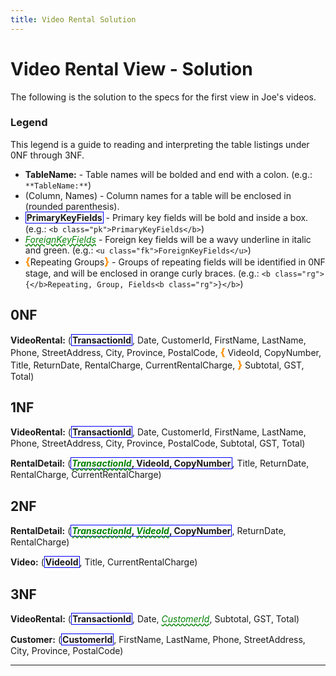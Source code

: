 ```yaml
---
title: Video Rental Solution
---
```

# Video Rental View - Solution

The following is the solution to the specs for the first view in Joe's videos.

### Legend

This legend is a guide to reading and interpreting the table listings under 0NF through 3NF.

- **TableName:** - Table names will be bolded and end with a colon. (e.g.: `**TableName:**`)
- (Column, Names) - Column names for a table will be enclosed in (rounded parenthesis).
- <b class="pk">PrimaryKeyFields</b> - Primary key fields will be bold and inside a box. (e.g.: `<b class="pk">PrimaryKeyFields</b>`)
- <u class="fk">ForeignKeyFields</u> - Foreign key fields will be a wavy underline in italic and green. (e.g.: `<u class="fk">ForeignKeyFields</u>`)
- <b class="rg">{</b>Repeating Groups<b class="rg">}</b> - Groups of repeating fields will be identified in 0NF stage, and will be enclosed in orange curly braces. (e.g.: `<b class="rg">{</b>Repeating, Group, Fields<b class="rg">}</b>`)

## 0NF

**VideoRental:** (<b class="pk">TransactionId</b>, Date, CustomerId, FirstName, LastName, Phone, StreetAddress, City, Province, PostalCode, <b class="rg">{</b> VideoId, CopyNumber, Title, ReturnDate, RentalCharge, CurrentRentalCharge, <b class="rg">}</b> Subtotal, GST, Total)

## 1NF

**VideoRental:** (<b class="pk">TransactionId</b>, Date, CustomerId, FirstName, LastName, Phone, StreetAddress, City, Province, PostalCode, Subtotal, GST, Total)

**RentalDetail:** (<b class="pk"><u class="fk">TransactionId</u>, VideoId, CopyNumber</b>, Title, ReturnDate, RentalCharge, CurrentRentalCharge)

## 2NF

**RentalDetail:** (<b class="pk"><u class="fk">TransactionId</u>, <u class="fk">VideoId</u>, CopyNumber</b>, ReturnDate, RentalCharge)

**Video:** (<b class="pk">VideoId</b>, Title, CurrentRentalCharge)

## 3NF

**VideoRental:** (<b class="pk">TransactionId</b>, Date, <u class="fk">CustomerId</u>, Subtotal, GST, Total)

**Customer:** (<b class="pk">CustomerId</b>, FirstName, LastName, Phone, StreetAddress, City, Province, PostalCode)


----

<style type="text/css">
.pk {
    font-weight: bold;
    display: inline-block;
    border: solid thin blue;
    padding: 0 1px;
}
.fk {
    color: green;
    font-style: italic;
    text-decoration: wavy underline green;
}
.rg {
    color: darkorange;
    font-size: 1.2em;
    font-weight: bold;
}
</style>
